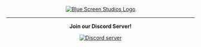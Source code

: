 <!--
# Welcome to Blue Screen Studios
We are a group of young developers who primarily make Mobile and PC games!
-->

<div>
    <p align="center">
        <a href="https://bluescreenstudios.net">
            <img src="https://media.discordapp.net/attachments/913890186012811355/928336821874733086/Blue_Screen_Studios_Logo.gif" alt="Blue Screen Studios Logo"/>
        </a>
    </p>
</div>
    
---

<div>
  <p align="center">
    <b> Join our Discord Server! </b>
  </p>

  <p align="center">
    <a href="https://discord.gg/WvbCRGSKre"
      ><img
        src="https://img.shields.io/discord/888875214459535360?color=5865F2&logo=discord&logoColor=white"
        alt="Discord server"
    /></a>
  </p>
</div>
